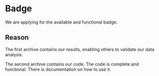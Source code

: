 # Badge

We are applying for the available and functional badge. 

## Reason

The first archive contains our results, enabling others to validate our data analysis. 

The second archive contains our code. The code is complete and functional. There is documentation on how to use it. 
